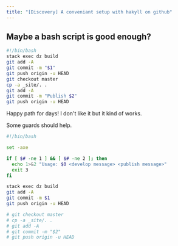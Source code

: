 ```yaml
---
title: "[Discovery] A conveniant setup with hakyll on github"
---
```


## Maybe a bash script is good enough?

```bash
#!/bin/bash
stack exec dz build
git add -A
git commit -m "$1"
git push origin -u HEAD
git checkout master
cp -a _site/. .
git add -A
git commit -m "Publish $2"
git push origin -u HEAD
```

Happy path for days! I don't like it but it kind of works.

Some guards should help.

```bash
#!/bin/bash

set -axe

if [ $# -ne 1 ] && [ $# -ne 2 ]; then
  echo 1>&2 "Usage: $0 <develop message> <publish message>"
  exit 3
fi

stack exec dz build
git add -A
git commit -m $1
git push origin -u HEAD

# git checkout master
# cp -a _site/. .
# git add -A
# git commit -m "$2"
# git push origin -u HEAD
```